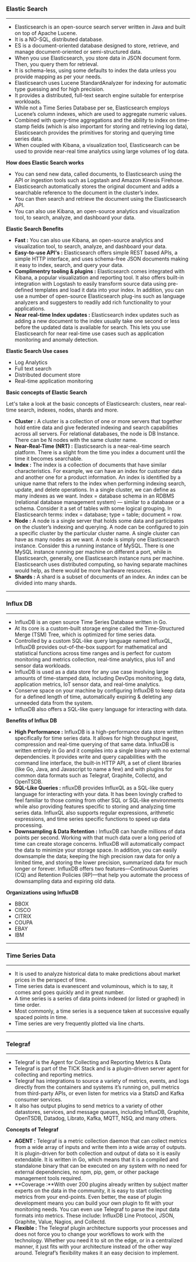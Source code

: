 ### **Elastic Search**
___________
- Elasticsearch is an open-source search server written in Java and built on top of Apache Lucene.
- It is a NO-SQL, distributed database.
- ES is a document-oriented database designed to store, retrieve, and manage document-oriented or semi-structured data.
- When you use Elasticsearch, you store data in JSON document form. Then, you query them for retrieval.
- It is schema-less, using some defaults to index the data unless you provide mapping as per your needs.
- Elasticsearch uses Lucene StandardAnalyzer for indexing for automatic type guessing and for high precision.
- It provides a distributed, full-text search engine suitable for enterprise workloads.
- While not a Time Series Database per se, Elasticsearch employs Lucene’s column indexes, which are used to aggregate numeric values.
- Combined with query-time aggregations and the ability to index on time-stamp fields (which is also important for storing and retrieving log data), Elasticsearch provides the primitives for storing and querying time series data.
- When coupled with Kibana, a visualization tool, Elasticsearch can be used to provide near-real time analytics using large volumes of log data.


**How does Elastic Search works**

- You can send new data, called documents, to Elasticsearch using the API or ingestion tools such as Logstash and Amazon Kinesis Firehose.
- Elasticsearch automatically stores the original document and adds a searchable reference to the document in the cluster’s index.
- You can then search and retrieve the document using the Elasticsearch API.
- You can also use Kibana, an open-source analytics and visualization tool, to search, analyze, and dashboard your data.

**Elastic Search Benefits**
- **Fast :** You can also use Kibana, an open-source analytics and visualization tool, to search, analyze, and dashboard your data.
- **Easy-to-use API's :** Elasticsearch offers simple REST based APIs, a simple HTTP interface, and uses schema-free JSON documents making it easy to index, search, and query your data.
- **Complimentry tooling & plugins :** Elasticsearch comes integrated with Kibana, a popular visualization and reporting tool. It also offers built-in integration with Logstash to easily transform source data using pre-defined templates and load it data into your index. In addition, you can use a number of open-source Elasticsearch plug-ins such as language analyzers and suggesters to readily add rich functionality to your applications.
- **Near real-time Index updates :** Elasticsearch index updates such as adding a new document to the index usually take one second or less before the updated data is available for search. This lets you use Elasticsearch for near real-time use cases such as application monitoring and anomaly detection.

**Elastic Search Use cases**

- Log Analytics 
- Full text search
- Distributed document store
- Real-time application monitoring

**Basic concepts of Elastic Search**

Let's take a look at the basic concepts of Elasticsearch: clusters, near real-time search, indexes, nodes, shards and more.

- **Cluster :** A cluster is a collection of one or more servers that together hold entire data and give federated indexing and search capabilities across all servers. For relational databases, the node is DB Instance. There can be N nodes with the same cluster name.
- **Near-Real-Time (NRT) :** Elasticsearch is a near-real-time search platform. There is a slight from the time you index a document until the time it becomes searchable.
- **Index :** The index is a collection of documents that have similar characteristics. For example, we can have an index for customer data and another one for a product information. An index is identified by a unique name that refers to the index when performing indexing search, update, and delete operations. In a single cluster, we can define as many indexes as we want. Index = database schema in an RDBMS (relational database management system) — similar to a database or a schema. Consider it a set of tables with some logical grouping. In Elasticsearch terms: index = database; type = table; document = row.
- **Node :** A node is a single server that holds some data and participates on the cluster’s indexing and querying. A node can be configured to join a specific cluster by the particular cluster name. A single cluster can have as many nodes as we want. A node is simply one Elasticsearch instance. Consider this a running instance of MySQL. There is one MySQL instance running per machine on different a port, while in Elasticsearch, generally, one Elasticsearch instance runs per machine. Elasticsearch uses distributed computing, so having separate machines would help, as there would be more hardware resources.
- **Shards :** A shard is a subset of documents of an index. An index can be divided into many shards. 

____
### **Influx DB**
____

- InfluxDB is an open source Time Series Database written in Go.
- At its core is a custom-built storage engine called the Time-Structured Merge (TSM) Tree, which is optimized for time series data.
- Controlled by a custom SQL-like query language named InfluxQL, InfluxDB provides out-of-the-box support for mathematical and statistical functions across time ranges and is perfect for custom monitoring and metrics collection, real-time analytics, plus IoT and sensor data workloads.
- InfluxDB is used as a data store for any use case involving large amounts of time-stamped data, including DevOps monitoring, log data, application metrics, IoT sensor data, and real-time analytics.
- Conserve space on your machine by configuring InfluxDB to keep data for a defined length of time, automatically expiring & deleting any unneeded data from the system.
- InfluxDB also offers a SQL-like query language for interacting with data.

**Benefits of Influx DB**

- **High Performance :** InfluxDB is a high-performance data store written specifically for time series data. It allows for high throughput ingest, compression and real-time querying of that same data. InfluxDB is written entirely in Go and it compiles into a single binary with no external dependencies. It provides write and query capabilities with the command line interface, the built-in HTTP API, a set of client libraries (like Go, Java, and Javascript to name a few) and with plugins for common data formats such as Telegraf, Graphite, Collectd, and OpenTSDB.
- **SQL-Like Queries :** nfluxDB provides InfluxQL as a SQL-like query language for interacting with your data. It has been lovingly crafted to feel familiar to those coming from other SQL or SQL-like environments while also providing features specific to storing and analyzing time series data. InfluxQL also supports regular expressions, arithmetic expressions, and time series specific functions to speed up data processing.
- **Downsampling & Data Retention :** InfluxDB can handle millions of data points per second. Working with that much data over a long period of time can create storage concerns. InfluxDB will automatically compact the data to minimize your storage space. In addition, you can easily downsample the data; keeping the high precision raw data for only a limited time, and storing the lower precision, summarized data for much longer or forever. InfluxDB offers two features—Continuous Queries (CQ) and Retention Policies (RP)—that help you automate the process of downsampling data and expiring old data.


**Organizations using InfluxDB**

- BBOX
- CISCO
- CITRIX
- COUPA
- EBAY
- IBM

____
### **Time Series Data**
____

- It is used to analyze historical data to make predictions about market prices in the perspect of time.
- Time series data is evanescent and voluminous, which is to say, it comes and goes quickly and in great number.
- A time series is a series of data points indexed (or listed or graphed) in time order.
- Most commonly, a time series is a sequence taken at successive equally spaced points in time.
- Time series are very frequently plotted via line charts.

____
### **Telegraf**
____

- Telegraf is the Agent for Collecting and Reporting Metrics & Data
- Telegraf is part of the TICK Stack and is a plugin-driven server agent for collecting and reporting metrics.
- Telegraf has integrations to source a variety of metrics, events, and logs directly from the containers and systems it’s running on, pull metrics from third-party APIs, or even listen for metrics via a StatsD and Kafka consumer services.
- It also has output plugins to send metrics to a variety of other datastores, services, and message queues, including InfluxDB, Graphite, OpenTSDB, Datadog, Librato, Kafka, MQTT, NSQ, and many others.


**Concepts of Telegraf**

- **AGENT :** Telegraf is a metric collection daemon that can collect metrics from a wide array of inputs and write them into a wide array of outputs. It is plugin-driven for both collection and output of data so it is easily extendable. It is written in Go, which means that it is a compiled and standalone binary that can be executed on any system with no need for external dependencies, no npm, pip, gem, or other package management tools required.
- **Coverage :**With over 200 plugins already written by subject matter experts on the data in the community, it is easy to start collecting metrics from your end-points. Even better, the ease of plugin development means you can build your own plugin to fit with your monitoring needs. You can even use Telegraf to parse the input data formats into metrics. These include: InfluxDB Line Protocol, JSON, Graphite, Value, Nagios, and Collectd.
- **Flexible :** The Telegraf plugin architecture supports your processes and does not force you to change your workflows to work with the technology. Whether you need it to sit on the edge, or in a centralized manner, it just fits with your architecture instead of the other way around. Telegraf’s flexibility makes it an easy decision to implement.





